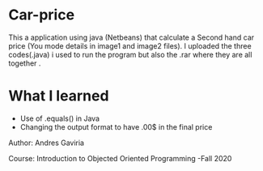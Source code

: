 # Car-price  

This a application using java (Netbeans)  that calculate a Second hand car price (You mode details in image1 and image2 files).
I uploaded the three codes(.java) i used to run the program but also the .rar where they are all together .
<h1> What I learned</h1>

<ul>
  <li>Use of .equals() in Java</li>
  <li>Changing the output format to have .00$ in the final price</li>
</ul>
<footer>
  <p>Author: Andres Gaviria</p>
   <p>Course: Introduction to Objected Oriented Programming -Fall 2020 </p>
</footer>

